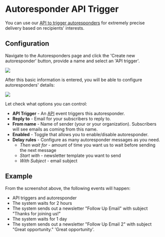 # Autoresponder API Trigger 

You can use our [API to trigger autoresponders](/kb/autoresponders-api) for extremely precise delivery based on recipients' interests.

## Configuration

Navigate to the Autoresponders page and click the 'Create new autoresponder' button, provide a name
and select an 'API trigger'.  

![](images/autoresponders/responder_7.png)

After this basic information is entered, you will be able to configure autoresponders' details:

![](images/autoresponders/responder_8.png)

Let check what options you can control:

* **API Trigger** - An [API](/kb/autoresponders-api) event triggers this autoresponder.
* **Reply to** - Email for your subscribers to reply to.
* **From name** - Name of sender (your or your organization). Subscribers will see emails as coming from this name.
* **Enabled** - Toggle that allows you to enable/disable autoresponder.
* **Delay rules** - Configure as many autoresponder messages as you need. 
    * _Then wait for_ - amount of time you want us to wait before sending the next message
    * _Start with_ - newsletter template you want to send
    * _With Subject_ - email subject

## Example

From the screenshot above, the following events will happen: 

* API triggers and autoresponder
* The system waits for 2 hours
* The system sends out a newsletter "Follow Up Email" with subject "Thanks for joining us!"
* The system waits for 1 day 
* The system sends out a newsletter "Follow Up Email 2" with subject "Great opportunity."
 'Great opportunity'. 

